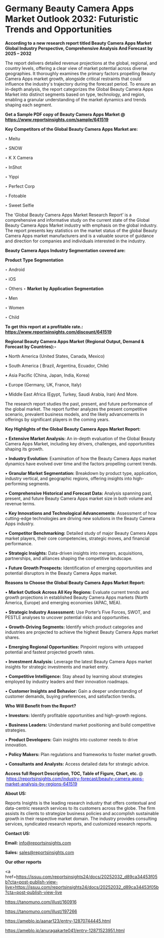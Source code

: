 # Germany Beauty Camera Apps Market Outlook 2032: Futuristic Trends and Opportunities

<strong>According to a new research report titled Beauty Camera Apps Market Global Industry Perspective, Comprehensive Analysis And Forecast by 2025 – 2032</strong>

The report delivers detailed revenue projections at the global, regional, and country levels, offering a clear view of market potential across diverse geographies. It thoroughly examines the primary factors propelling Beauty Camera Apps market growth, alongside critical restraints that could influence the industry's trajectory during the forecast period. To ensure an in-depth analysis, the report categorizes the Global Beauty Camera Apps Market into distinct segments based on type, technology, and region, enabling a granular understanding of the market dynamics and trends shaping each segment.

<strong>Get a Sample PDF copy of Beauty Camera Apps Market </strong><strong>@<a href=https://www.reportsinsights.com/sample/641519 style=color:#0000ff;> https://www.reportsinsights.com/sample/641519</a></strong></font>

<strong>Key Competitors of the Global Beauty Camera Apps Market are:</strong>

‣ Meitu

‣ SNOW

‣ K X Camera

‣ InShot

‣ Yippi

‣ Perfect Corp

‣ Fotoable

‣ Sweet Selfie

The ‘Global Beauty Camera Apps Market Research Report’ is a comprehensive and informative study on the current state of the Global Beauty Camera Apps Market industry with emphasis on the global industry. The report presents key statistics on the market status of the global Beauty Camera Apps market manufacturers and is a valuable source of guidance and direction for companies and individuals interested in the industry.

<strong>Beauty Camera Apps Industry Segmentation covered are:</strong>

<strong>Product Type Segmentation</strong>

‣ Android

‣ iOS

‣ Others
‣ 
<strong>Market by Application Segmentation</strong>

‣ Men

‣ Women

‣ Child

<strong>To get this report at a profitable rate.: <a href=https://www.reportsinsights.com/discount/641519 style=color:#0000ff;>https://www.reportsinsights.com/discount/641519</a></strong></font>

<strong>Regional Beauty Camera Apps Market (Regional Output, Demand &amp; Forecast by Countries):-</strong>

• North America (United States, Canada, Mexico)

• South America ( Brazil, Argentina, Ecuador, Chile)

• Asia Pacific (China, Japan, India, Korea)

• Europe (Germany, UK, France, Italy)

• Middle East Africa (Egypt, Turkey, Saudi Arabia, Iran) And More.

The research report studies the past, present, and future performance of the global market. The report further analyzes the present competitive scenario, prevalent business models, and the likely advancements in offerings by significant players in the coming years.

<strong>Key Highlights of the Global Beauty Camera Apps Market Report:</strong>

• <strong>Extensive Market Analysis:</strong> An in-depth evaluation of the Global Beauty Camera Apps Market, including key drivers, challenges, and opportunities shaping its growth.

• <strong>Industry Evolution:</strong> Examination of how the Beauty Camera Apps market dynamics have evolved over time and the factors propelling current trends.

• <strong>Granular Market Segmentation:</strong> Breakdown by product type, application, industry vertical, and geographic regions, offering insights into high-performing segments.

• <strong>Comprehensive Historical and Forecast Data:</strong> Analysis spanning past, present, and future Beauty Camera Apps market size in both volume and revenue terms.

• <strong>Key Innovations and Technological Advancements:</strong> Assessment of how cutting-edge technologies are driving new solutions in the Beauty Camera Apps industry.

• <strong>Competitor Benchmarking:</strong> Detailed study of major Beauty Camera Apps market players, their core competencies, strategic moves, and financial performance.

• <strong>Strategic Insights:</strong> Data-driven insights into mergers, acquisitions, partnerships, and alliances shaping the competitive landscape.

• <strong>Future Growth Prospects:</strong> Identification of emerging opportunities and potential disruptors in the Beauty Camera Apps market.

<strong>Reasons to Choose the Global Beauty Camera Apps Market Report:</strong>

• <strong>Market Outlook Across All Key Regions:</strong> Evaluate current trends and growth projections in established Beauty Camera Apps markets (North America, Europe) and emerging economies (APAC, MEA).

• <strong>Strategic Industry Assessment:</strong> Use Porter’s Five Forces, SWOT, and PESTLE analyses to uncover potential risks and opportunities.

• <strong>Growth-Driving Segments:</strong> Identify which product categories and industries are projected to achieve the highest Beauty Camera Apps market shares.

• <strong>Emerging Regional Opportunities:</strong> Pinpoint regions with untapped potential and fastest projected growth rates.

• <strong>Investment Analysis:</strong> Leverage the latest Beauty Camera Apps market insights for strategic investments and market entry.

• <strong>Competitive Intelligence:</strong> Stay ahead by learning about strategies employed by industry leaders and their innovation roadmaps.

• <strong>Customer Insights and Behavior:</strong> Gain a deeper understanding of customer demands, buying preferences, and satisfaction trends.

<strong>Who Will Benefit from the Report?</strong>

• <strong>Investors:</strong> Identify profitable opportunities and high-growth regions.

• <strong>Business Leaders:</strong> Understand market positioning and build competitive strategies.

• <strong>Product Developers:</strong> Gain insights into customer needs to drive innovation.

• <strong>Policy Makers:</strong> Plan regulations and frameworks to foster market growth.

• <strong>Consultants and Analysts:</strong> Access detailed data for strategic advice.
</ul>
<strong>Access full Report Description, TOC, Table of Figure, Chart, etc. </strong>@  <a href=https://reportsinsights.com/industry-forecast/beauty-camera-apps-market-analysis-by-regions-641519 style=color:#0000ff;>https://reportsinsights.com/industry-forecast/beauty-camera-apps-market-analysis-by-regions-641519</a></font>

<strong><strong>About US</strong>:</strong>

Reports Insights is the leading research industry that offers contextual and data-centric research services to its customers across the globe. The firm assists its clients to strategize business policies and accomplish sustainable growth in their respective market domain. The industry provides consulting services, syndicated research reports, and customized research reports.

<strong>Contact US:</strong>

<p class=""""><b>Email:</b> <a href=mailto:info@reportsinsights.com>info@reportsinsights.com</a></p>
<p class=""""><b>Sales:</b> <a href=mailto:sales@reportsinsights.com>sales@reportsinsights.com</a></p>

<strong>Our other reports</strong>

<a href=https://issuu.com/reportsinsights24/docs/20252032_d89ca34453f05b?cta=post-publish-view-live>https://issuu.com/reportsinsights24/docs/20252032_d89ca34453f05b?cta=post-publish-view-live</a>

<a href=https://tanomuno.com/illust/160916>https://tanomuno.com/illust/160916</a>

<a href=https://tanomuno.com/illust/197266>https://tanomuno.com/illust/197266</a>

<a href=https://ameblo.jp/aanar123/entry-12870744445.html>https://ameblo.jp/aanar123/entry-12870744445.html</a>

<a href=https://ameblo.jp/anuragakarte041/entry-12871523951.html>https://ameblo.jp/anuragakarte041/entry-12871523951.html</a>

